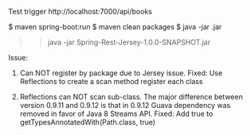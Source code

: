 Test trigger 
http://localhost:7000/api/books

$ maven spring-boot:run
$ maven clean packages
$ java -jar <name>.jar
>> java -jar Spring-Rest-Jersey-1.0.0-SNAPSHOT.jar



Issue:
1. Can NOT register by package due to Jersey issue. 
    Fixed: Use Reflections to create a scan method register each class

2. Reflections can NOT scan sub-class.
    The major difference between version 0.9.11 and 0.9.12 is that in 0.9.12 Guava dependency was removed in favor of Java 8 Streams API.
    Fixed: Add true to getTypesAnnotatedWith(Path.class, true)
